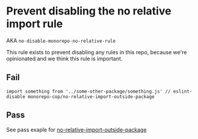 # Prevent disabling the no relative import rule

AKA `no-disable-monorepo-no-relative-rule`

This rule exists to prevent disabling any rules in this repo, because we're opinionated and we think this rule is important.

## Fail

```
import something from '../some-other-package/something.js' // eslint-disable monorepo-cop/no-relative-import-outside-package
```

## Pass

See pass exaple for [no-relative-import-outside-package](./no-relative-import-outside-package.md)

